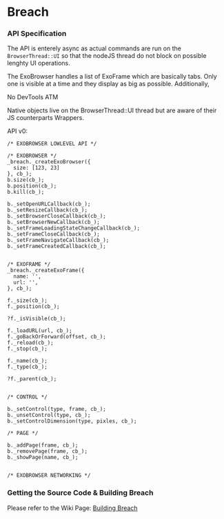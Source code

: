 Breach
======

### API Specification

The API is enterely async as actual commands are run on the `BrowserThread::UI`
so that the nodeJS thread do not block on possible lenghty UI operations.

The ExoBrowser handles a list of ExoFrame which are basically tabs. Only one is
visible at a time and they display as big as possible. Additionally, 

No DevTools ATM

Native objects live on the BrowserThread::UI thread but are aware of their
JS counterparts Wrappers.


API v0:

```
/* EXOBROWSER LOWLEVEL API */

/* EXOBROWSER */
_breach._createExoBrowser({
  size: [123, 23]
}, cb_);
b.size(cb_);
b.position(cb_);
b.kill(cb_);

b._setOpenURLCallback(cb_);
b._setResizeCallback(cb_);
b._setBrowserCloseCallback(cb_);
b._setBrowserNewCallback(cb_);
b._setFrameLoadingStateChangeCallback(cb_);
b._setFrameCloseCallback(cb_);
b._setFrameNavigateCallback(cb_);
b._setFrameCreatedCallback(cb_);


/* EXOFRAME */
_breach._createExoFrame({
  name: '',
  url: '',
}, cb_);

f._size(cb_);
f._position(cb_);

?f._isVisible(cb_);

f._loadURL(url, cb_);
f._goBackOrForward(offset, cb_);
f._reload(cb_);
f._stop(cb_);

f._name(cb_);
f._type(cb_);

?f._parent(cb_); 


/* CONTROL */

b._setControl(type, frame, cb_);
b._unsetControl(type, cb_);
b._setControlDimension(type, pixles, cb_);

/* PAGE */

b._addPage(frame, cb_);
b._removePage(frame, cb_);
b._showPage(name, cb_);


/* EXOBROWSER NETWORKING */ 

```

### Getting the Source Code & Building Breach

Please refer to the Wiki Page: 
[Building Breach](https://github.com/spolu/breach/wiki/Building-Breach)

